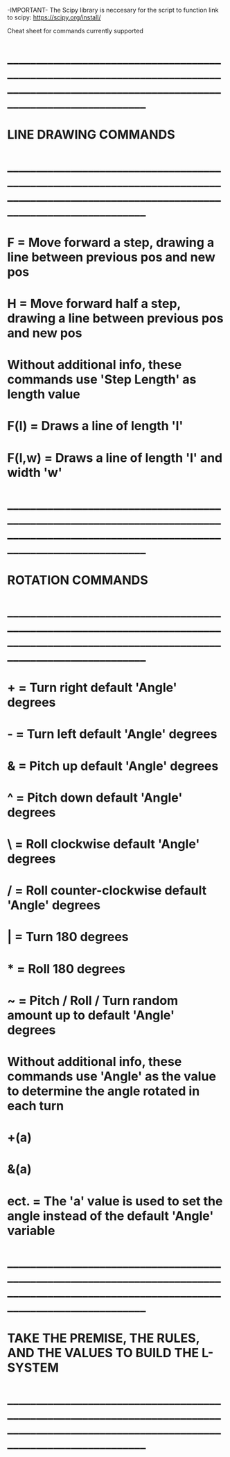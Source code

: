 -IMPORTANT-
The Scipy library is neccesary for the script to function
link to scipy:
https://scipy.org/install/

Cheat sheet for commands currently supported

# _______________________________________________________________________________________________________________________________________
# LINE DRAWING COMMANDS
# _______________________________________________________________________________________________________________________________________
# F = Move forward a step, drawing a line between previous pos and new pos
# H = Move forward half a step, drawing a line between previous pos and new pos

# Without additional info, these commands use 'Step Length' as length value

# F(l) = Draws a line of length 'l'
# F(l,w) = Draws a line of length 'l' and width 'w'

# _______________________________________________________________________________________________________________________________________
# ROTATION COMMANDS
# _______________________________________________________________________________________________________________________________________
# + = Turn right default 'Angle' degrees
# - = Turn left default 'Angle' degrees
# & = Pitch up default 'Angle' degrees
# ^ = Pitch down default 'Angle' degrees
# \\ = Roll clockwise default 'Angle' degrees
# / = Roll counter-clockwise default 'Angle' degrees
# | = Turn 180 degrees
# * = Roll 180 degrees
# ~ = Pitch / Roll / Turn random amount up to default 'Angle' degrees

# Without additional info, these commands use 'Angle' as the value to determine the angle rotated in each turn

# +(a)
# &(a)
# ect. = The 'a' value is used to set the angle instead of the default 'Angle' variable

# _______________________________________________________________________________________________________________________________________
# TAKE THE PREMISE, THE RULES, AND THE VALUES TO BUILD THE L-SYSTEM
# _______________________________________________________________________________________________________________________________________
